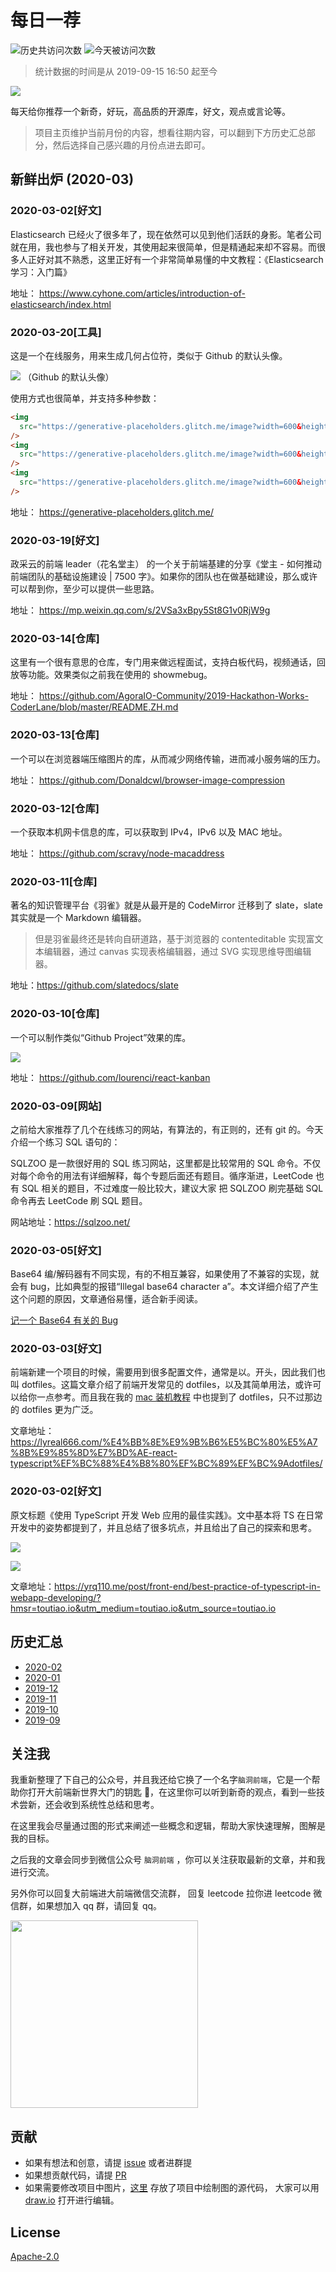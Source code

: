 # 每日一荐

![历史共访问次数](https://visitor-count-badge.herokuapp.com/total.svg?repo_id=azl397985856.daily-featured)
![今天被访问次数](https://visitor-count-badge.herokuapp.com/today.svg?repo_id=azl397985856.daily-featured)

> 统计数据的时间是从 2019-09-15 16:50 起至今

![](https://tva1.sinaimg.cn/large/006y8mN6ly1g8d0sktqrwj30hs07maae.jpg)

每天给你推荐一个新奇，好玩，高品质的开源库，好文，观点或言论等。

> 项目主页维护当前月份的内容，想看往期内容，可以翻到下方历史汇总部分，然后选择自己感兴趣的月份点进去即可。

## 新鲜出炉 (2020-03)

### 2020-03-02[好文]

Elasticsearch 已经火了很多年了，现在依然可以见到他们活跃的身影。笔者公司就在用，我也参与了相关开发，其使用起来很简单，但是精通起来却不容易。而很多人正好对其不熟悉，这里正好有一个非常简单易懂的中文教程：《Elasticsearch 学习：入门篇》

地址： https://www.cyhone.com/articles/introduction-of-elasticsearch/index.html

### 2020-03-20[工具]

这是一个在线服务，用来生成几何占位符，类似于 Github 的默认头像。

![](https://tva1.sinaimg.cn/large/00831rSTly1gd0hyqu3sij30fy069q2y.jpg)
（Github 的默认头像）

使用方式也很简单，并支持多种参数：

```html
<img
  src="https://generative-placeholders.glitch.me/image?width=600&height=300&img=01"
/>
<img
  src="https://generative-placeholders.glitch.me/image?width=600&height=300&img=02"
/>
<img
  src="https://generative-placeholders.glitch.me/image?width=600&height=300&img=03"
/>
```

地址： https://generative-placeholders.glitch.me/

### 2020-03-19[好文]

政采云的前端 leader（花名堂主） 的一个关于前端基建的分享《堂主 - 如何推动前端团队的基础设施建设 | 7500 字》。如果你的团队也在做基础建设，那么或许可以帮到你，至少可以提供一些思路。

地址： https://mp.weixin.qq.com/s/2VSa3xBpy5St8G1v0RjW9g

### 2020-03-14[仓库]

这里有一个很有意思的仓库，专门用来做远程面试，支持白板代码，视频通话，回放等功能。效果类似之前我在使用的 showmebug。

地址： https://github.com/AgoraIO-Community/2019-Hackathon-Works-CoderLane/blob/master/README.ZH.md

### 2020-03-13[仓库]

一个可以在浏览器端压缩图片的库，从而减少网络传输，进而减小服务端的压力。

地址： https://github.com/Donaldcwl/browser-image-compression

### 2020-03-12[仓库]

一个获取本机网卡信息的库，可以获取到 IPv4，IPv6 以及 MAC 地址。

地址： https://github.com/scravy/node-macaddress

### 2020-03-11[仓库]

著名的知识管理平台《羽雀》就是从最开是的 CodeMirror 迁移到了 slate，slate 其实就是一个 Markdown 编辑器。

> 但是羽雀最终还是转向自研道路，基于浏览器的 contenteditable 实现富文本编辑器，通过 canvas 实现表格编辑器，通过 SVG 实现思维导图编辑器。

地址：https://github.com/slatedocs/slate

### 2020-03-10[仓库]

一个可以制作类似“Github Project”效果的库。

![](https://tva1.sinaimg.cn/large/00831rSTly1gcnvvmc8y3j30r50cpta0.jpg)

地址： https://github.com/lourenci/react-kanban

### 2020-03-09[网站]

之前给大家推荐了几个在线练习的网站，有算法的，有正则的，还有 git 的。今天介绍一个练习 SQL 语句的：

SQLZOO 是一款很好用的 SQL 练习网站，这里都是比较常用的 SQL 命令。不仅对每个命令的用法有详细解释，每个专题后面还有题目。循序渐进，LeetCode 也有 SQL 相关的题目，不过难度一般比较大，建议大家 把 SQLZOO 刷完基础 SQL 命令再去 LeetCode 刷 SQL 题目。

网站地址：https://sqlzoo.net/

### 2020-03-05[好文]

Base64 编/解码器有不同实现，有的不相互兼容，如果使用了不兼容的实现，就会有 bug，比如典型的报错“Illegal base64 character a”。本文详细介绍了产生这个问题的原因，文章通俗易懂，适合新手阅读。

[记一个 Base64 有关的 Bug](https://mp.weixin.qq.com/s/SfFmct12UBc7BLdNUmBBKg)

### 2020-03-03[好文]

前端新建一个项目的时候，需要用到很多配置文件，通常是以。开头，因此我们也叫 dotfiles。这篇文章介绍了前端开发常见的 dotfiles，以及其简单用法，或许可以给你一点参考。而且我在我的 [mac 装机教程](https://github.com/azl397985856/mac-setup "mac 装机教程") 中也提到了 dotfiles，只不过那边的 dotfiles 更为广泛。

文章地址： https://lyreal666.com/%E4%BB%8E%E9%9B%B6%E5%BC%80%E5%A7%8B%E9%85%8D%E7%BD%AE-react-typescript%EF%BC%88%E4%B8%80%EF%BC%89%EF%BC%9Adotfiles/

### 2020-03-02[好文]

原文标题《使用 TypeScript 开发 Web 应用的最佳实践》。文中基本将 TS 在日常开发中的姿势都提到了，并且总结了很多坑点，并且给出了自己的探索和思考。

![](https://tva1.sinaimg.cn/large/00831rSTly1gcfiu94lj4j30u00xttg8.jpg)

![](https://tva1.sinaimg.cn/large/00831rSTly1gcfiuwib4fj31ao0pk44a.jpg)

文章地址：https://yrq110.me/post/front-end/best-practice-of-typescript-in-webapp-developing/?hmsr=toutiao.io&utm_medium=toutiao.io&utm_source=toutiao.io

## 历史汇总

- [2020-02](./backup/2020-02/)
- [2020-01](./backup/2020-01/)
- [2019-12](./backup/2019-12/)
- [2019-11](./backup/2019-11/)
- [2019-10](./backup/2019-10/)
- [2019-09](./backup/2019-09/)

## 关注我

我重新整理了下自己的公众号，并且我还给它换了一个名字`脑洞前端`，它是一个帮助你打开大前端新世界大门的钥匙 🔑，在这里你可以听到新奇的观点，看到一些技术尝新，还会收到系统性总结和思考。

在这里我会尽量通过图的形式来阐述一些概念和逻辑，帮助大家快速理解，图解是我的目标。

之后我的文章会同步到微信公众号 `脑洞前端` ，你可以关注获取最新的文章，并和我进行交流。

另外你可以回复大前端进大前端微信交流群， 回复 leetcode 拉你进 leetcode 微信群，如果想加入 qq 群，请回复 qq。

<img width="300" src="https://tva1.sinaimg.cn/large/006y8mN6ly1g7he9xdtmyj30by0byaac.jpg">

## 贡献

- 如果有想法和创意，请提 [issue](https://github.com/azl397985856/daily-featured/issues) 或者进群提
- 如果想贡献代码，请提 [PR](https://github.com/azl397985856/daily-featured/pulls)
- 如果需要修改项目中图片，[这里](./assets/) 存放了项目中绘制图的源代码， 大家可以用 [draw.io](https://www.draw.io/) 打开进行编辑。

## License

[Apache-2.0](./LICENSE)
